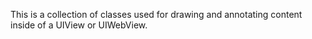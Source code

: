 This is a collection of classes used for drawing and annotating content inside of a UIView or UIWebView.
